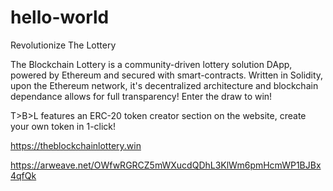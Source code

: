 # hello-world
Revolutionize The Lottery

The Blockchain Lottery is a community-driven lottery solution DApp, powered by Ethereum and secured with smart-contracts. Written in Solidity, upon the Ethereum network, it's decentralized architecture and blockchain dependance allows for full transparency! Enter the draw to win!

T>B>L features an ERC-20 token creator section on the website, create your own token in 1-click!

https://theblockchainlottery.win

https://arweave.net/OWfwRGRCZ5mWXucdQDhL3KlWm6pmHcmWP1BJBx4qfQk
